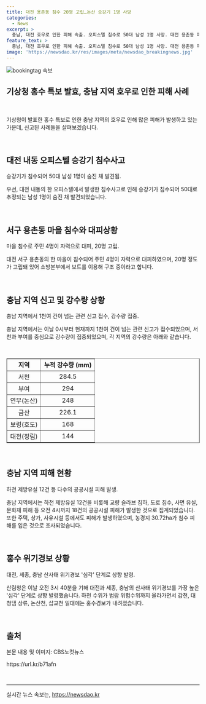 ```yaml
---
title: 대전 용촌동 침수 20명 고립…논산 승강기 1명 사망
categories:
  - News
excerpt: >
  충남, 대전 호우로 인한 피해 속출. 오피스텔 침수로 50대 남성 1명 사망. 대전 용촌동 마을 침수로 주민 24명 고립, 구조 중. 0시부터 1천여 건 이상의 홍수 관련 신고 접수. 서천 1시간간 111.5mm, 부여 106mm 등 강한 비. 공공시설 18건 손상, 농경지 30.72ha 침수 피해. 대전·세종·충남 산사태 위기경보 심각 단계로 상향. 함께 세상을 바꾸는 제보, jebo@cbs.co.kr, @노컷뉴스, https://url.kr/b71afn
feature_text: >
  충남, 대전 호우로 인한 피해 속출. 오피스텔 침수로 50대 남성 1명 사망. 대전 용촌동 마을 침수로 주민 24명 고립, 구조 중. 0시부터 1천여 건 이상의 홍수 관련 신고 접수. 서천 1시간간 111.5mm, 부여 106mm 등 강한 비. 공공시설 18건 손상, 농경지 30.72ha 침수 피해. 대전·세종·충남 산사태 위기경보 심각 단계로 상향. 함께 세상을 바꾸는 제보, jebo@cbs.co.kr, @노컷뉴스, https://url.kr/b71afn
image: 'https://newsdao.kr/res/images/meta/newsdao_breakingnews.jpg'
---
```


<p><img src="https://newsdao.kr/res/images/meta/newsdao_breakingnews.jpg" alt="bookingtag 속보" /></p>

<h2 data-ke-size="size26">기상청 홍수 특보 발효, 충남 지역 호우로 인한 피해 사례</h2>

<p data-ke-size="size16">&nbsp;</p>

<p>기상청이 발표한 홍수 특보로 인한 충남 지역의 호우로 인해 많은 피해가 발생하고 있는 가운데, 신고된 사례들을 살펴보겠습니다.</p>

<p data-ke-size="size16">&nbsp;</p>

<h2 data-ke-size="size24">대전 내동 오피스텔 승강기 침수사고</h2>

<p data-ke-size="size16">승강기가 침수되어 50대 남성 1명이 숨진 채 발견됨.</p>

<p>우선, 대전 내동의 한 오피스텔에서 발생한 침수사고로 인해 승강기가 침수되어 50대로 추정되는 남성 1명이 숨진 채 발견되었습니다.</p>

<p data-ke-size="size16">&nbsp;</p>

<h2 data-ke-size="size24">서구 용촌동 마을 침수와 대피상황</h2>

<p data-ke-size="size16">마을 침수로 주민 4명이 자력으로 대피, 20명 고립.</p>

<p>대전 서구 용촌동의 한 마을이 침수되어 주민 4명이 자력으로 대피하였으며, 20명 정도가 고립돼 있어 소방본부에서 보트를 이용해 구조 중이라고 합니다.</p>

<p data-ke-size="size16">&nbsp;</p>

<h2 data-ke-size="size24">충남 지역 신고 및 강수량 상황</h2>

<p data-ke-size="size16">충남 지역에서 1천여 건이 넘는 관련 신고 접수, 강수량 집중.</p>

<p>충남 지역에서는 이날 0시부터 현재까지 1천여 건이 넘는 관련 신고가 접수되었으며, 서천과 부여를 중심으로 강수량이 집중되었으며, 각 지역의 강수량은 아래와 같습니다.</p>

<p data-ke-size="size16">&nbsp;</p>

<table style="width: 100%;" border="1">
<tbody>
<tr>
<td style="text-align: center; height: 17px;"><b>지역</b></td>
<td style="text-align: center; height: 17px;"><b>누적 강수량 (mm)</b></td>
</tr>
<tr>
<td style="text-align: center; height: 17px;">서천</td>
<td style="text-align: center; height: 17px;">284.5</td>
</tr>
<tr>
<td style="text-align: center; height: 17px;">부여</td>
<td style="text-align: center; height: 17px;">294</td>
</tr>
<tr>
<td style="text-align: center; height: 17px;">연무(논산)</td>
<td style="text-align: center; height: 17px;">248</td>
</tr>
<tr>
<td style="text-align: center; height: 17px;">금산</td>
<td style="text-align: center; height: 17px;">226.1</td>
</tr>
<tr>
<td style="text-align: center; height: 17px;">보령(호도)</td>
<td style="text-align: center; height: 17px;">168</td>
</tr>
<tr>
<td style="text-align: center; height: 17px;">대전(정림)</td>
<td style="text-align: center; height: 17px;">144</td>
</tr>
</tbody>
</table>

<p data-ke-size="size16">&nbsp;</p>

<h2 data-ke-size="size24">충남 지역 피해 현황</h2>

<p data-ke-size="size16">하천 제방유실 12건 등 다수의 공공시설 피해 발생.</p>

<p>충남 지역에서는 하천 제방유실 12건을 비롯해 교량 슬라브 침하, 도로 침수, 사면 유실, 문화재 피해 등 오전 4시까지 18건의 공공시설 피해가 발생한 것으로 집계되었습니다. 또한 주택, 상가, 사유시설 등에서도 피해가 발생하였으며, 농경지 30.72ha가 침수 피해를 입은 것으로 조사되었습니다.</p>

<p data-ke-size="size16">&nbsp;</p>

<h2 data-ke-size="size24">홍수 위기경보 상황</h2>

<p data-ke-size="size16">대전, 세종, 충남 산사태 위기경보 '심각' 단계로 상향 발령.</p>

<p>산림청은 이날 오전 3시 40분을 기해 대전과 세종, 충남의 산사태 위기경보를 가장 높은 '심각' 단계로 상향 발령했습니다. 하천 수위가 범람 위험수위까지 올라가면서 갑천, 대청댐 상류, 논산천, 삽교천 일대에는 홍수경보가 내려졌습니다.</p>

<p data-ke-size="size16">&nbsp;</p>

<h2 data-ke-size="size24">출처</h2>

<p data-ke-size="size16">본문 내용 및 이미지: CBS노컷뉴스</p>

<p data-ke-size="size16">https://url.kr/b71afn</p>

<p data-ke-size="size16">&nbsp;</p>

<hr>
실시간 뉴스 속보는, <a href="https://newsdao.kr" rel="dofollow">https://newsdao.kr</a>


